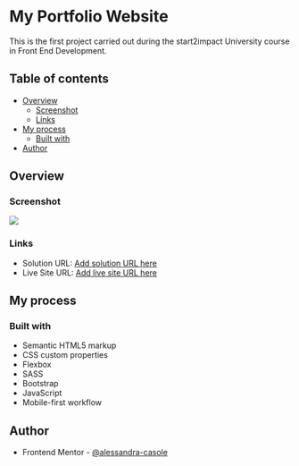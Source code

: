 # My Portfolio Website

This is the first project carried out during the start2impact University course in Front End Development.

## Table of contents

- [Overview](#overview)
  - [Screenshot](#screenshot)
  - [Links](#links)
- [My process](#my-process)
  - [Built with](#built-with)
- [Author](#author)


## Overview

### Screenshot

![](./screenshot.jpg)


### Links

- Solution URL: [Add solution URL here](https://your-solution-url.com)
- Live Site URL: [Add live site URL here](https://your-live-site-url.com)

## My process

### Built with

- Semantic HTML5 markup
- CSS custom properties
- Flexbox
- SASS
- Bootstrap
- JavaScript
- Mobile-first workflow


## Author

- Frontend Mentor - [@alessandra-casole](https://www.frontendmentor.io/profile/alessandra-casole)